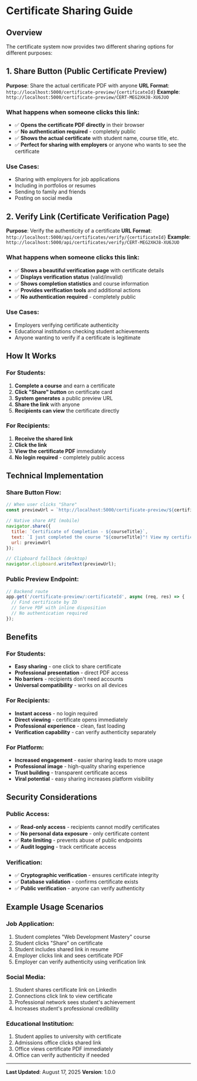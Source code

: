 # Certificate Sharing Guide

## Overview
The certificate system now provides two different sharing options for different purposes:

## 1. Share Button (Public Certificate Preview)
**Purpose**: Share the actual certificate PDF with anyone
**URL Format**: `http://localhost:5000/certificate-preview/{certificateId}`
**Example**: `http://localhost:5000/certificate-preview/CERT-MEG2XHJ8-XU6JUO`

### What happens when someone clicks this link:
- ✅ **Opens the certificate PDF directly** in their browser
- ✅ **No authentication required** - completely public
- ✅ **Shows the actual certificate** with student name, course title, etc.
- ✅ **Perfect for sharing with employers** or anyone who wants to see the certificate

### Use Cases:
- Sharing with employers for job applications
- Including in portfolios or resumes
- Sending to family and friends
- Posting on social media

## 2. Verify Link (Certificate Verification Page)
**Purpose**: Verify the authenticity of a certificate
**URL Format**: `http://localhost:5000/api/certificates/verify/{certificateId}`
**Example**: `http://localhost:5000/api/certificates/verify/CERT-MEG2XHJ8-XU6JUO`

### What happens when someone clicks this link:
- ✅ **Shows a beautiful verification page** with certificate details
- ✅ **Displays verification status** (valid/invalid)
- ✅ **Shows completion statistics** and course information
- ✅ **Provides verification tools** and additional actions
- ✅ **No authentication required** - completely public

### Use Cases:
- Employers verifying certificate authenticity
- Educational institutions checking student achievements
- Anyone wanting to verify if a certificate is legitimate

## How It Works

### For Students:
1. **Complete a course** and earn a certificate
2. **Click "Share" button** on certificate card
3. **System generates** a public preview URL
4. **Share the link** with anyone
5. **Recipients can view** the certificate directly

### For Recipients:
1. **Receive the shared link**
2. **Click the link**
3. **View the certificate PDF** immediately
4. **No login required** - completely public access

## Technical Implementation

### Share Button Flow:
```javascript
// When user clicks "Share"
const previewUrl = `http://localhost:5000/certificate-preview/${certificateId}`;

// Native share API (mobile)
navigator.share({
  title: `Certificate of Completion - ${courseTitle}`,
  text: `I just completed the course "${courseTitle}"! View my certificate here:`,
  url: previewUrl
});

// Clipboard fallback (desktop)
navigator.clipboard.writeText(previewUrl);
```

### Public Preview Endpoint:
```javascript
// Backend route
app.get('/certificate-preview/:certificateId', async (req, res) => {
  // Find certificate by ID
  // Serve PDF with inline disposition
  // No authentication required
});
```

## Benefits

### For Students:
- **Easy sharing** - one click to share certificate
- **Professional presentation** - direct PDF access
- **No barriers** - recipients don't need accounts
- **Universal compatibility** - works on all devices

### For Recipients:
- **Instant access** - no login required
- **Direct viewing** - certificate opens immediately
- **Professional experience** - clean, fast loading
- **Verification capability** - can verify authenticity separately

### For Platform:
- **Increased engagement** - easier sharing leads to more usage
- **Professional image** - high-quality sharing experience
- **Trust building** - transparent certificate access
- **Viral potential** - easy sharing increases platform visibility

## Security Considerations

### Public Access:
- ✅ **Read-only access** - recipients cannot modify certificates
- ✅ **No personal data exposure** - only certificate content
- ✅ **Rate limiting** - prevents abuse of public endpoints
- ✅ **Audit logging** - track certificate access

### Verification:
- ✅ **Cryptographic verification** - ensures certificate integrity
- ✅ **Database validation** - confirms certificate exists
- ✅ **Public verification** - anyone can verify authenticity

## Example Usage Scenarios

### Job Application:
1. Student completes "Web Development Mastery" course
2. Student clicks "Share" on certificate
3. Student includes shared link in resume
4. Employer clicks link and sees certificate PDF
5. Employer can verify authenticity using verification link

### Social Media:
1. Student shares certificate link on LinkedIn
2. Connections click link to view certificate
3. Professional network sees student's achievement
4. Increases student's professional credibility

### Educational Institution:
1. Student applies to university with certificate
2. Admissions office clicks shared link
3. Office views certificate PDF immediately
4. Office can verify authenticity if needed

---

**Last Updated**: August 17, 2025
**Version**: 1.0.0
